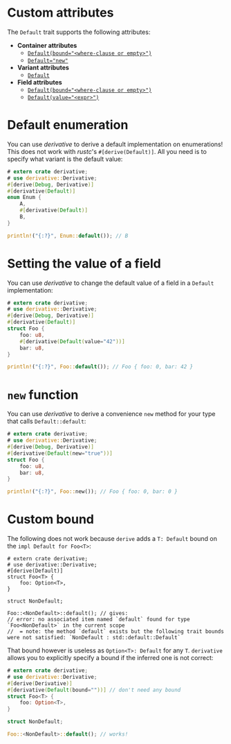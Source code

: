 # Custom attributes
The `Default` trait supports the following attributes:

* **Container attributes**
    * [`Default(bound="<where-clause or empty>")`](#custom-bound)
    * [`Default="new"`](#new-function)
* **Variant attributes**
    * [`Default`](#default-enumeration)
* **Field attributes**
    * [`Default(bound="<where-clause or empty>")`](#custom-bound)
    * [`Default(value="<expr>")`](#setting-the-value-of-a-field)

# Default enumeration

You can use *derivative* to derive a default implementation on enumerations!
This does not work with *rustc*'s `#[derive(Default)]`.
All you need is to specify what variant is the default value:

```rust
# extern crate derivative;
# use derivative::Derivative;
#[derive(Debug, Derivative)]
#[derivative(Default)]
enum Enum {
    A,
    #[derivative(Default)]
    B,
}

println!("{:?}", Enum::default()); // B
```

# Setting the value of a field

You can use *derivative* to change the default value of a field in a `Default`
implementation:

```rust
# extern crate derivative;
# use derivative::Derivative;
#[derive(Debug, Derivative)]
#[derivative(Default)]
struct Foo {
    foo: u8,
    #[derivative(Default(value="42"))]
    bar: u8,
}

println!("{:?}", Foo::default()); // Foo { foo: 0, bar: 42 }
```

# `new` function

You can use *derivative* to derive a convenience `new` method for your type
that calls `Default::default`:

```rust
# extern crate derivative;
# use derivative::Derivative;
#[derive(Debug, Derivative)]
#[derivative(Default(new="true"))]
struct Foo {
    foo: u8,
    bar: u8,
}

println!("{:?}", Foo::new()); // Foo { foo: 0, bar: 0 }
```

# Custom bound

The following does not work because `derive` adds a `T: Default` bound on the
`impl Default for Foo<T>`:

```rust,compile_fail
# extern crate derivative;
# use derivative::Derivative;
#[derive(Default)]
struct Foo<T> {
    foo: Option<T>,
}

struct NonDefault;

Foo::<NonDefault>::default(); // gives:
// error: no associated item named `default` found for type `Foo<NonDefault>` in the current scope
//  = note: the method `default` exists but the following trait bounds were not satisfied: `NonDefault : std::default::Default`
```

That bound however is useless as `Option<T>: Default` for any `T`.
`derivative` allows you to explicitly specify a bound if the inferred one is not
correct:

```rust
# extern crate derivative;
# use derivative::Derivative;
#[derive(Derivative)]
#[derivative(Default(bound=""))] // don't need any bound
struct Foo<T> {
    foo: Option<T>,
}

struct NonDefault;

Foo::<NonDefault>::default(); // works!
```
